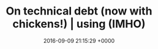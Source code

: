 ---
title: "On technical debt (now with chickens!) | using (IMHO)"
date: 2016-09-09 21:15:29 +0000
url: https://usingimho.wordpress.com/2012/02/27/on-technical-debt-now-with-chickens/
---